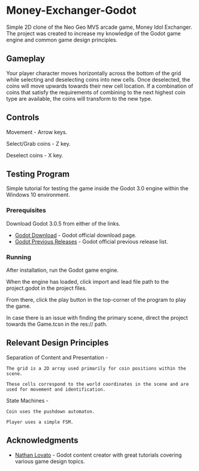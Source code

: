 # Money-Exchanger-Godot

Simple 2D clone of the Neo Geo MVS arcade game, Money Idol Exchanger. 
The project was created to increase my knowledge of the Godot game engine and common game design principles.

## Gameplay
Your player character moves horizontally across the bottom of the grid while selecting and deselecting coins into new cells.
Once deselected, the coins will move upwards towards their new cell location. If a combination of coins that satisfy the 
requirements of combining to the next highest coin type are available, the coins will transform to the new type.

## Controls
Movement - Arrow keys.

Select/Grab coins - Z key.

Deselect coins - X key.

## Testing Program
Simple tutorial for testing the game inside the Godot 3.0 engine within the Windows 10 environment.
### Prerequisites
Download Godot 3.0.5 from either of the links.

* [Godot Download](https://godotengine.org/download/windows) - Godot official download page.
* [Godot Previous Releases](https://downloads.tuxfamily.org/godotengine/) - Godot official previous release list.
### Running
After installation, run the Godot game engine.

When the engine has loaded, click import and lead file path to the project.godot in the project files.

From there, click the play button in the top-corner of the program to play the game.

In case there is an issue with finding the primary scene, direct the project towards the Game.tcsn in the res:// path.

## Relevant Design Principles

Separation of Content and Presentation - 

	The grid is a 2D array used primarily for coin positions within the scene. 
	
	These cells correspond to the world coordinates in the scene and are used for movement and identification.
	
State Machines - 

	Coin uses the pushdown automaton.
	
	Player uses a simple FSM.

## Acknowledgments

* [Nathan Lovato](http://gdquest.com/) - Godot content creator with great tutorials covering various game design topics.